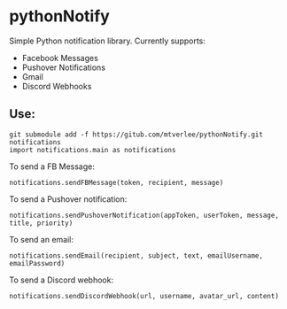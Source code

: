 # pythonNotify
Simple Python notification library.
Currently supports:
- Facebook Messages
- Pushover Notifications
- Gmail
- Discord Webhooks

## Use:
```
git submodule add -f https://gitub.com/mtverlee/pythonNotify.git notifications
import notifications.main as notifications
```
To send a FB Message:
```
notifications.sendFBMessage(token, recipient, message)
```
To send a Pushover notification:
```
notifications.sendPushoverNotification(appToken, userToken, message, title, priority)
```
To send an email:
```
notifications.sendEmail(recipient, subject, text, emailUsername, emailPassword)
```
To send a Discord webhook:
```
notifications.sendDiscordWebhook(url, username, avatar_url, content)
```